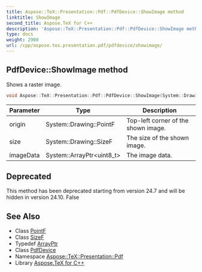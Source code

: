 ```yaml
---
title: Aspose::TeX::Presentation::Pdf::PdfDevice::ShowImage method
linktitle: ShowImage
second_title: Aspose.TeX for C++
description: 'Aspose::TeX::Presentation::Pdf::PdfDevice::ShowImage method. Shows a raster image in C++.'
type: docs
weight: 2900
url: /cpp/aspose.tex.presentation.pdf/pdfdevice/showimage/
---
```

## PdfDevice::ShowImage method


Shows a raster image.

```cpp
void Aspose::TeX::Presentation::Pdf::PdfDevice::ShowImage(System::Drawing::PointF origin, System::Drawing::SizeF size, System::ArrayPtr<uint8_t> imageData) override
```


| Parameter | Type | Description |
| --- | --- | --- |
| origin | System::Drawing::PointF | Top-left corner of the shown image. |
| size | System::Drawing::SizeF | The size of the shown image. |
| imageData | System::ArrayPtr\<uint8_t\> | The image data. |

## Deprecated
This method has been deprecated starting from version 24.7 and will be hidden in version 24.10. False 

## See Also

* Class [PointF](../../../system.drawing/pointf/)
* Class [SizeF](../../../system.drawing/sizef/)
* Typedef [ArrayPtr](../../../system/arrayptr/)
* Class [PdfDevice](../)
* Namespace [Aspose::TeX::Presentation::Pdf](../../)
* Library [Aspose.TeX for C++](../../../)
